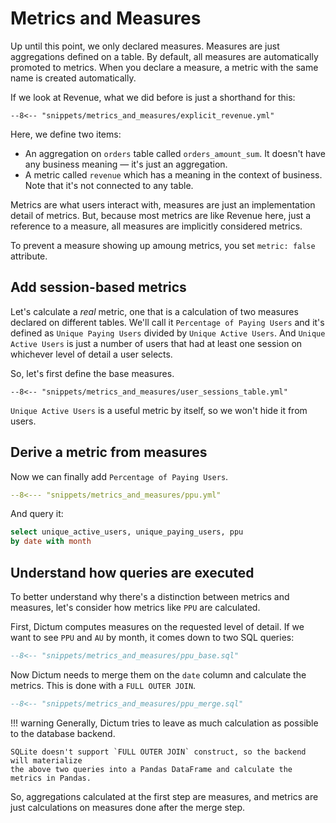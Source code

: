 # Metrics and Measures

Up until this point, we only declared measures. Measures are just aggregations defined
on a table. By default, all measures are automatically promoted to metrics. When you
declare a measure, a metric with the same name is created automatically.

If we look at Revenue, what we did before is just a shorthand for this:

```{ .yaml hl_lines="1 2 3 4 10 11" }
--8<-- "snippets/metrics_and_measures/explicit_revenue.yml"
```

Here, we define two items:

- An aggregation on `orders` table called `orders_amount_sum`. It doesn't have any
  business meaning — it's just an aggregation.
- A metric called `revenue` which has a meaning in the context of business. Note that
  it's not connected to any table.

Metrics are what users interact with, measures are just an implementation detail of
metrics. But, because most metrics are like Revenue here, just a reference to a measure,
all measures are implicitly considered metrics.

To prevent a measure showing up amoung metrics, you set `metric: false` attribute.


## Add session-based metrics

Let's calculate a _real_ metric, one that is a calculation of two measures declared on
different tables. We'll call it `Percentage of Paying Users` and it's defined as
`Unique Paying Users` divided by `Unique Active Users`. And `Unique Active Users`
is just a number of users that had at least one session on whichever level of detail
a user selects.

So, let's first define the base measures.

```{ .yaml }
--8<-- "snippets/metrics_and_measures/user_sessions_table.yml"
```

`Unique Active Users` is a useful metric by itself, so we won't hide it from users.


## Derive a metric from measures

Now we can finally add `Percentage of Paying Users`.

```yaml
--8<--- "snippets/metrics_and_measures/ppu.yml"
```

And query it:

```sql
select unique_active_users, unique_paying_users, ppu
by date with month
```


## Understand how queries are executed

To better understand why there's a distinction between metrics and measures, let's
consider how metrics like `PPU` are calculated.

First, Dictum computes measures on the requested level of detail. If we want to
see `PPU` and `AU` by month, it comes down to two SQL queries:

```sql
--8<-- "snippets/metrics_and_measures/ppu_base.sql"
```

Now Dictum needs to merge them on the `date` column and calculate the metrics.
This is done with a `FULL OUTER JOIN`.

```sql
--8<-- "snippets/metrics_and_measures/ppu_merge.sql"
```

!!! warning
    Generally, Dictum tries to leave as much calculation as possible to the database
    backend.

    SQLite doesn't support `FULL OUTER JOIN` construct, so the backend will materialize
    the above two queries into a Pandas DataFrame and calculate the metrics in Pandas.

So, aggregations calculated at the first step are measures, and metrics are just calculations
on measures done after the merge step.

